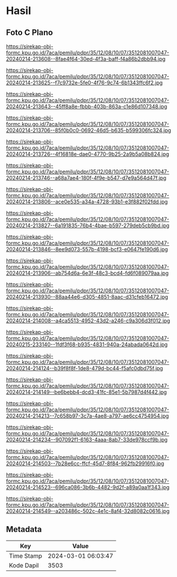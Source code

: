 # Hasil

## Foto C Plano

https://sirekap-obj-formc.kpu.go.id/7aca/pemilu/pdpr/35/12/08/10/07/3512081007047-20240214-213608--8fae4f64-30ed-4f3a-baff-f4a86b2dbb94.jpg

https://sirekap-obj-formc.kpu.go.id/7aca/pemilu/pdpr/35/12/08/10/07/3512081007047-20240214-213625--f7c9732e-5fe0-4f76-9c74-6b1343ffc6f2.jpg

https://sirekap-obj-formc.kpu.go.id/7aca/pemilu/pdpr/35/12/08/10/07/3512081007047-20240214-213643--45ff8a8e-fbbb-403b-863a-c1e86d107348.jpg

https://sirekap-obj-formc.kpu.go.id/7aca/pemilu/pdpr/35/12/08/10/07/3512081007047-20240214-213706--85f0b0c0-0692-46d5-b635-b599306fc324.jpg

https://sirekap-obj-formc.kpu.go.id/7aca/pemilu/pdpr/35/12/08/10/07/3512081007047-20240214-213726--4f16818e-dae0-4770-9b25-2a9b5a08b824.jpg

https://sirekap-obj-formc.kpu.go.id/7aca/pemilu/pdpr/35/12/08/10/07/3512081007047-20240214-213746--a68a7ae4-180f-4f9e-b547-d7e9a564d47f.jpg

https://sirekap-obj-formc.kpu.go.id/7aca/pemilu/pdpr/35/12/08/10/07/3512081007047-20240214-213806--ace0e535-a34a-4728-93b1-e3f882f02fdd.jpg

https://sirekap-obj-formc.kpu.go.id/7aca/pemilu/pdpr/35/12/08/10/07/3512081007047-20240214-213827--6a191835-76b4-4bae-b597-279deb5cb9bd.jpg

https://sirekap-obj-formc.kpu.go.id/7aca/pemilu/pdpr/35/12/08/10/07/3512081007047-20240214-213846--8ee9d073-557b-4198-bcf3-e0647fe190d6.jpg

https://sirekap-obj-formc.kpu.go.id/7aca/pemilu/pdpr/35/12/08/10/07/3512081007047-20240214-213906--ab754d6a-6e3f-48c3-bcd4-fd6f089079aa.jpg

https://sirekap-obj-formc.kpu.go.id/7aca/pemilu/pdpr/35/12/08/10/07/3512081007047-20240214-213930--88aa44e6-d305-4851-8aac-d31cfeb16472.jpg

https://sirekap-obj-formc.kpu.go.id/7aca/pemilu/pdpr/35/12/08/10/07/3512081007047-20240214-214008--a4ca5513-4952-43d2-a246-c9a306d3f012.jpg

https://sirekap-obj-formc.kpu.go.id/7aca/pemilu/pdpr/35/12/08/10/07/3512081007047-20240215-233140--1fdf3f68-b935-4831-940a-24abada0642d.jpg

https://sirekap-obj-formc.kpu.go.id/7aca/pemilu/pdpr/35/12/08/10/07/3512081007047-20240214-214124--b39f8f8f-1de8-479d-bc44-f5afc0dbd75f.jpg

https://sirekap-obj-formc.kpu.go.id/7aca/pemilu/pdpr/35/12/08/10/07/3512081007047-20240214-214149--be6bebb4-dcd3-41fc-85e1-5b7987d4f442.jpg

https://sirekap-obj-formc.kpu.go.id/7aca/pemilu/pdpr/35/12/08/10/07/3512081007047-20240214-214213--7c658b97-3c7a-4ae8-a797-ae6cc4754954.jpg

https://sirekap-obj-formc.kpu.go.id/7aca/pemilu/pdpr/35/12/08/10/07/3512081007047-20240214-214234--907092f1-6163-4aaa-8ab7-33de978ccf9b.jpg

https://sirekap-obj-formc.kpu.go.id/7aca/pemilu/pdpr/35/12/08/10/07/3512081007047-20240214-214503--7b28e6cc-ffcf-45d7-8f84-962fb29916f0.jpg

https://sirekap-obj-formc.kpu.go.id/7aca/pemilu/pdpr/35/12/08/10/07/3512081007047-20240214-214523--696ca086-3b6b-4482-9d2f-a89a0aa1f343.jpg

https://sirekap-obj-formc.kpu.go.id/7aca/pemilu/pdpr/35/12/08/10/07/3512081007047-20240214-214549--a203486c-502c-4e1c-8af4-32d8082c0616.jpg


## Metadata

| Key        | Value               |
| ---------- | ------------------- |
| Time Stamp | 2024-03-01 06:03:47 |
| Kode Dapil | 3503                |



